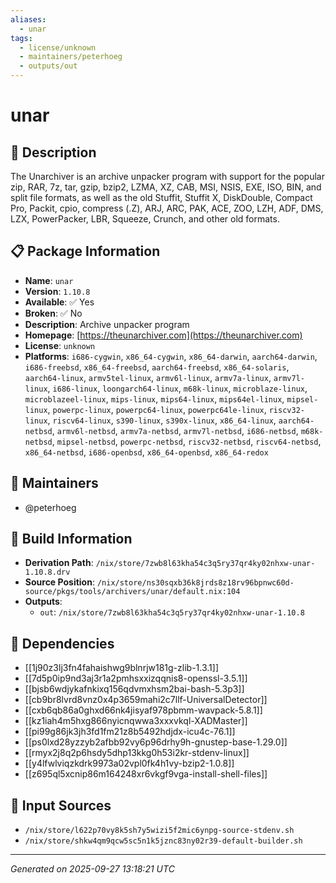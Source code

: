 ```yaml
---
aliases:
  - unar
tags:
  - license/unknown
  - maintainers/peterhoeg
  - outputs/out
---
```


# unar

## 📝 Description

The Unarchiver is an archive unpacker program with support for the popular
zip, RAR, 7z, tar, gzip, bzip2, LZMA, XZ, CAB, MSI, NSIS, EXE, ISO, BIN,
and split file formats, as well as the old Stuffit, Stuffit X, DiskDouble,
Compact Pro, Packit, cpio, compress (.Z), ARJ, ARC, PAK, ACE, ZOO, LZH,
ADF, DMS, LZX, PowerPacker, LBR, Squeeze, Crunch, and other old formats.


## 📋 Package Information

- **Name**: `unar`
- **Version**: `1.10.8`
- **Available**: ✅ Yes
- **Broken**: ✅ No
- **Description**: Archive unpacker program
- **Homepage**: [https://theunarchiver.com](https://theunarchiver.com)
- **License**: `unknown`
- **Platforms**: `i686-cygwin`, `x86_64-cygwin`, `x86_64-darwin`, `aarch64-darwin`, `i686-freebsd`, `x86_64-freebsd`, `aarch64-freebsd`, `x86_64-solaris`, `aarch64-linux`, `armv5tel-linux`, `armv6l-linux`, `armv7a-linux`, `armv7l-linux`, `i686-linux`, `loongarch64-linux`, `m68k-linux`, `microblaze-linux`, `microblazeel-linux`, `mips-linux`, `mips64-linux`, `mips64el-linux`, `mipsel-linux`, `powerpc-linux`, `powerpc64-linux`, `powerpc64le-linux`, `riscv32-linux`, `riscv64-linux`, `s390-linux`, `s390x-linux`, `x86_64-linux`, `aarch64-netbsd`, `armv6l-netbsd`, `armv7a-netbsd`, `armv7l-netbsd`, `i686-netbsd`, `m68k-netbsd`, `mipsel-netbsd`, `powerpc-netbsd`, `riscv32-netbsd`, `riscv64-netbsd`, `x86_64-netbsd`, `i686-openbsd`, `x86_64-openbsd`, `x86_64-redox`
## 👥 Maintainers

- @peterhoeg


## 🔧 Build Information

- **Derivation Path**: `/nix/store/7zwb8l63kha54c3q5ry37qr4ky02nhxw-unar-1.10.8.drv`
- **Source Position**: `/nix/store/ns30sqxb36k8jrds8z18rv96bpnwc60d-source/pkgs/tools/archivers/unar/default.nix:104`
- **Outputs**:
  - `out`:  `/nix/store/7zwb8l63kha54c3q5ry37qr4ky02nhxw-unar-1.10.8`

## 🔗 Dependencies

- [[1j90z3lj3fn4fahaishwg9blnrjw181g-zlib-1.3.1]]
- [[7d5p0ip9nd3aj3r1a2pmhsxxizqqnis8-openssl-3.5.1]]
- [[bjsb6wdjykafnkixq156qdvmxhsm2bai-bash-5.3p3]]
- [[cb9br8lvrd8vnz0x4p3659mahi2c7llf-UniversalDetector]]
- [[cxb6qb86a0ghxd66nk4jisyaf978pbmm-wavpack-5.8.1]]
- [[kz1iah4m5hxg866nyicnqwwa3xxxvkql-XADMaster]]
- [[pi99g86jk3jh3fd1fm21z8b5492hdjdx-icu4c-76.1]]
- [[ps0lxd28yzzyb2afbb92vy6p96drhy9h-gnustep-base-1.29.0]]
- [[rmyx2j8q2p6hsdy5dhp13kkg0h53i2kr-stdenv-linux]]
- [[y4lfwlviqzkdrk9973a02vpl0fk4h1vy-bzip2-1.0.8]]
- [[z695ql5xcnip86m164248xr6vkgf9vga-install-shell-files]]

## 📁 Input Sources

- `/nix/store/l622p70vy8k5sh7y5wizi5f2mic6ynpg-source-stdenv.sh`
- `/nix/store/shkw4qm9qcw5sc5n1k5jznc83ny02r39-default-builder.sh`

---
*Generated on 2025-09-27 13:18:21 UTC*
